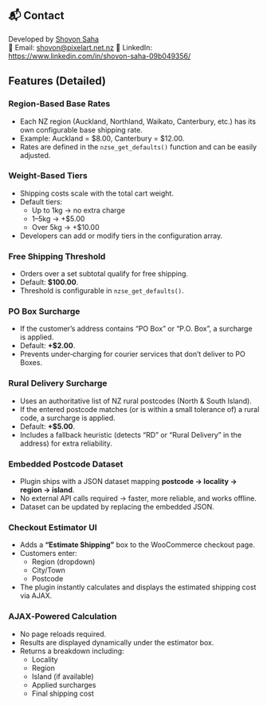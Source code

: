 ## 📬 Contact

Developed by [Shovon Saha](https://github.com/Shovon1988)  
📧 Email: shovon@pixelart.net.nz 
💼 LinkedIn: https://www.linkedin.com/in/shovon-saha-09b049356/

##  Features (Detailed)

###  Region‑Based Base Rates
- Each NZ region (Auckland, Northland, Waikato, Canterbury, etc.) has its own configurable base shipping rate.
- Example: Auckland = $8.00, Canterbury = $12.00.
- Rates are defined in the `nzse_get_defaults()` function and can be easily adjusted.

###  Weight‑Based Tiers
- Shipping costs scale with the total cart weight.
- Default tiers:
  - Up to 1kg → no extra charge
  - 1–5kg → +$5.00
  - Over 5kg → +$10.00
- Developers can add or modify tiers in the configuration array.

###  Free Shipping Threshold
- Orders over a set subtotal qualify for free shipping.
- Default: **$100.00**.
- Threshold is configurable in `nzse_get_defaults()`.

###  PO Box Surcharge
- If the customer’s address contains “PO Box” or “P.O. Box”, a surcharge is applied.
- Default: **+$2.00**.
- Prevents under‑charging for courier services that don’t deliver to PO Boxes.

###  Rural Delivery Surcharge
- Uses an authoritative list of NZ rural postcodes (North & South Island).
- If the entered postcode matches (or is within a small tolerance of) a rural code, a surcharge is applied.
- Default: **+$5.00**.
- Includes a fallback heuristic (detects “RD” or “Rural Delivery” in the address) for extra reliability.

###  Embedded Postcode Dataset
- Plugin ships with a JSON dataset mapping **postcode → locality → region → island**.
- No external API calls required → faster, more reliable, and works offline.
- Dataset can be updated by replacing the embedded JSON.

###  Checkout Estimator UI
- Adds a **“Estimate Shipping”** box to the WooCommerce checkout page.
- Customers enter:
  - Region (dropdown)
  - City/Town
  - Postcode
- The plugin instantly calculates and displays the estimated shipping cost via AJAX.

###  AJAX‑Powered Calculation
- No page reloads required.
- Results are displayed dynamically under the estimator box.
- Returns a breakdown including:
  - Locality
  - Region
  - Island (if available)
  - Applied surcharges
  - Final shipping cost
